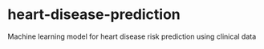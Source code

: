 # heart-disease-prediction
Machine learning model for heart disease risk prediction using clinical data
